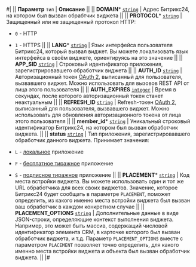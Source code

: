 #|
|| **Параметр**
`тип` | **Описание** ||
|| **DOMAIN***
[`string`](../../data-types.md) | Адрес Битрикс24, на котором был вызван обрабтчик виджета ||
|| **PROTOCOL***
[`string`](../../data-types.md) | Защищенный или не защищенный протокол HTTP:

- `0` - HTTP
- `1` - HTTPS
 ||
|| **LANG***
[`string`](../../data-types.md) | Язык интерфейса пользователя Битрикс24, который вызвал виджет. Вы можете локализовать язык интерфейса в своём виджете, ориентируясь на это значение ||
|| **APP_SID**
[`string`](../../data-types.md) | Строковый идентификатор приложения, зарегистрировавшего обработчик виджета ||
|| **AUTH_ID**
[`string`](../../data-types.md) | Авторизационный токен [OAuth 2](../../../settings/oauth/simple-way.md), выписанный для пользователя, вызвавшего виджет. Можно использовать для вызовов REST API от лица этого пользователя ||
|| **AUTH_EXPIRES**
[`integer`](../../data-types.md) | Время в секундах, после которого авторизационный токен станет неактуальным ||
|| **REFRESH_ID**
[`string`](../../data-types.md) | Refresh-токен [OAuth 2](../../../settings/oauth/simple-way.md), выписанный для пользователя, вызвавшего виджет. Можно использовать для обновления авторизационного токена от лица этого пользователя ||
|| **member_id***
[`string`](../../data-types.md) | Уникальный строковый идентификатор Битрикс24, на котором был вызван обработчик виджета.  ||
|| **status**
[`string`](../../data-types.md) | Тип приложения, зарегистрировавшего обработчик данного виджета. Принимает значения:

- `L` - [локальное](../../../local-integrations/local-apps.md) приложение
- `F` - [бесплатное тиражное](../../../market/index.md) приложение
- `S` - [подписное тиражное](../../../market/monetization/index.md) приложение
||
|| **PLACEMENT***
[`string`](../../data-types.md) | Код места встройки виджета. Вы можете использовать один и тот же URL обработчика для всех своих виджетов. Значение, которое Битрикс24 будет сообщать в параметре `PLACEMENT`, поможет определить, из какого именно места встройки виджета был вызван ваш обработчик в каждом конкретном случае ||
|| **PLACEMENT_OPTIONS**
[`string`](../../data-types.md) | Дополнительные данные в виде JSON-строки, определяющие контекст выполнения виджета. Например, это может быть массив, содержащий числовой идентификатор элемента CRM, в карточке которого был вызван обработчик виджета, и т.д. Параметр `PLACEMENT_OPTIONS` вместе с параметром `PLACEMENT` позволяет точно определить, для какого именно места встройки виджета и объекта был вызван обработчик виджета. ||
|#
